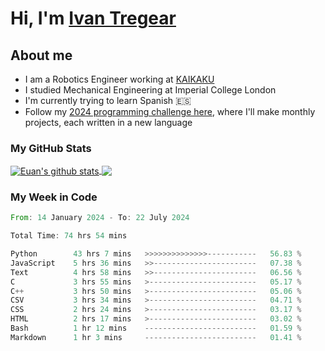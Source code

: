 # Hi, I'm [Ivan Tregear](https://www.linkedin.com/in/ivantregear/)

## About me

* I am a Robotics Engineer working at [KAIKAKU](https://github.com/KAIKAKU-AI)
* I studied Mechanical Engineering at Imperial College London
* I'm currently trying to learn Spanish :es:
* Follow my [2024 programming challenge here](https://github.com/ITregear?tab=repositories), where I'll make monthly projects, each written in a new language


### My GitHub Stats

<a href="#my-github-stats">
  <img align="center" src="https://github-readme-stats.vercel.app/api?username=itregear&count_private=true&show_icons=true&include_all_commits=true&theme=material-palenight" alt="Euan's github stats" />
</a>

<a href="#my-github-stats">
  <img align="center" src="https://github-readme-stats.vercel.app/api/top-langs/?username=itregear&layout=compact&theme=material-palenight" />
</a>

### My Week in Code
<!--START_SECTION:waka-->

```rust
From: 14 January 2024 - To: 22 July 2024

Total Time: 74 hrs 54 mins

Python        43 hrs 7 mins   >>>>>>>>>>>>>>-----------   56.83 %
JavaScript    5 hrs 36 mins   >>-----------------------   07.38 %
Text          4 hrs 58 mins   >>-----------------------   06.56 %
C             3 hrs 55 mins   >------------------------   05.17 %
C++           3 hrs 50 mins   >------------------------   05.06 %
CSV           3 hrs 34 mins   >------------------------   04.71 %
CSS           2 hrs 24 mins   >------------------------   03.17 %
HTML          2 hrs 17 mins   >------------------------   03.02 %
Bash          1 hr 12 mins    -------------------------   01.59 %
Markdown      1 hr 3 mins     -------------------------   01.41 %
```

<!--END_SECTION:waka-->
